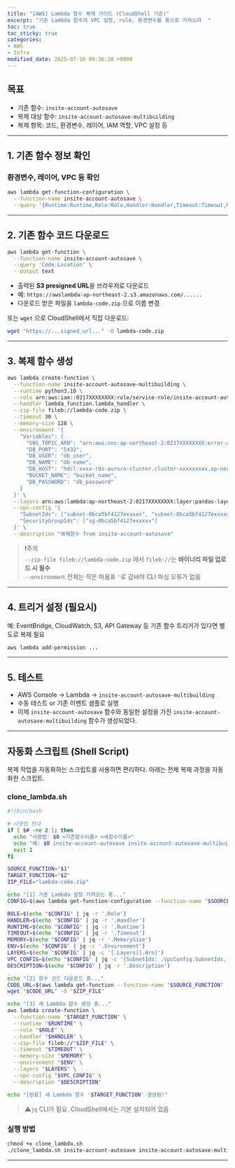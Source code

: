 ```yaml
---
title: "[AWS] Lambda 함수 복제 가이드 (CloudShell 기준)"
excerpt: "기존 Lambda 함수의 VPC 설정, role, 환경변수를 통으로 가져오자  "
toc: true
toc_sticky: true
categories:
- AWS
- Infra
modified_date: 2025-07-18 09:36:28 +0900
---
```


## 목표

- 기존 함수: `insite-account-autosave`
- 복제 대상 함수: `insite-account-autosave-multibuilding`
- 복제 항목: 코드, 환경변수, 레이어, IAM 역할, VPC 설정 등

---

## 1. 기존 함수 정보 확인

### 환경변수, 레이어, VPC 등 확인

```bash
aws lambda get-function-configuration \
  --function-name insite-account-autosave \
  --query '{Runtime:Runtime,Role:Role,Handler:Handler,Timeout:Timeout,MemorySize:MemorySize,Environment:Environment,Layers:Layers,VpcConfig:VpcConfig,Description:Description}'
```

---

## 2. 기존 함수 코드 다운로드

```bash
aws lambda get-function \
  --function-name insite-account-autosave \
  --query 'Code.Location' \
  --output text
```

- 출력된 **S3 presigned URL**을 브라우저로 다운로드
- 예: `https://awslambda-ap-northeast-2.s3.amazonaws.com/......`
- 다운로드 받은 파일을 `lambda-code.zip` 으로 이름 변경

또는 `wget` 으로 CloudShell에서 직접 다운로드:

```bash
wget "https://...signed_url..." -O lambda-code.zip
```

---

## 3. 복제 함수 생성

```bash
aws lambda create-function \
  --function-name insite-account-autosave-multibuilding \
  --runtime python3.10 \
  --role arn:aws:iam::0217XXXXXXXX:role/service-role/insite-account-autosave-role-vdujyfi1 \
  --handler lambda_function.lambda_handler \
  --zip-file fileb://lambda-code.zip \
  --timeout 30 \
  --memory-size 128 \
  --environment '{
    "Variables": {
      "SNS_TOPIC_ARN": "arn:aws:sns:ap-northeast-2:0217XXXXXXXX:error-alert",
      "DB_PORT": "5432",
      "DB_USER": "db_user",
      "DB_NAME": "db_name",
      "DB_HOST": "hdcl-xxxx-rds-aurora-cluster.cluster-xxxxxxxxx.ap-northeast-2.rds.amazonaws.com",
      "BUCKET_NAME": "bucket_name",
      "DB_PASSWORD": "db_password"
    }
  }' \
  --layers arn:aws:lambda:ap-northeast-2:0217XXXXXXXX:layer:pandas-layer:1 \
  --vpc-config '{
    "SubnetIds": ["subnet-0bca5bf4127exxxxx", "subnet-0bca5bf4127exxxxx"],
    "SecurityGroupIds": ["sg-0bca5bf4127exxxxx"]
  }' \
  --description "복제함수 from insite-account-autosave"
```

> ❗주의  
> `--zip-file fileb://lambda-code.zip` 에서 `fileb://`는 **바이너리 파일 업로드 시 필수**  
> `--environment` 전체는 작은 따옴표 `'`로 감싸야 CLI 파싱 오류가 없음

---

## 4. 트리거 설정 (필요시)

예: EventBridge, CloudWatch, S3, API Gateway 등 기존 함수 트리거가 있다면 별도로 복제 필요

```bash
aws lambda add-permission ...
```

---

## 5. 테스트

- AWS Console → Lambda → `insite-account-autosave-multibuilding`  
- 수동 테스트 or 기존 이벤트 샘플로 실행
- 이제 `insite-account-autosave` 함수와 동일한 설정을 가진  `insite-account-autosave-multibuilding` 함수가 생성되었다.


---

## 자동화 스크립트 (Shell Script)

복제 작업을 자동화하는 스크립트를 사용하면 편리하다. 아래는 전체 복제 과정을 자동화한 스크립트.

### clone_lambda.sh

```bash
#!/bin/bash

# 사용법 안내
if [ $# -ne 2 ]; then
  echo "사용법: $0 <기존함수이름> <새함수이름>"
  echo "예: $0 insite-account-autosave insite-account-autosave-multibuilding"
  exit 1
fi

SOURCE_FUNCTION="$1"
TARGET_FUNCTION="$2"
ZIP_FILE="lambda-code.zip"

echo "[1] 기존 Lambda 설정 가져오는 중..."
CONFIG=$(aws lambda get-function-configuration --function-name "$SOURCE_FUNCTION")

ROLE=$(echo "$CONFIG" | jq -r '.Role')
HANDLER=$(echo "$CONFIG" | jq -r '.Handler')
RUNTIME=$(echo "$CONFIG" | jq -r '.Runtime')
TIMEOUT=$(echo "$CONFIG" | jq -r '.Timeout')
MEMORY=$(echo "$CONFIG" | jq -r '.MemorySize')
ENV=$(echo "$CONFIG" | jq -c '.Environment')
LAYERS=$(echo "$CONFIG" | jq -c '[.Layers[].Arn]')
VPC_CONFIG=$(echo "$CONFIG" | jq -c '{SubnetIds: .VpcConfig.SubnetIds, SecurityGroupIds: .VpcConfig.SecurityGroupIds}')
DESCRIPTION=$(echo "$CONFIG" | jq -r '.Description')

echo "[2] 함수 코드 다운로드 중..."
CODE_URL=$(aws lambda get-function --function-name "$SOURCE_FUNCTION" --query 'Code.Location' --output text)
wget "$CODE_URL" -O "$ZIP_FILE"

echo "[3] 새 Lambda 함수 생성 중..."
aws lambda create-function \
  --function-name "$TARGET_FUNCTION" \
  --runtime "$RUNTIME" \
  --role "$ROLE" \
  --handler "$HANDLER" \
  --zip-file fileb://"$ZIP_FILE" \
  --timeout "$TIMEOUT" \
  --memory-size "$MEMORY" \
  --environment "$ENV" \
  --layers "$LAYERS" \
  --vpc-config "$VPC_CONFIG" \
  --description "$DESCRIPTION"

echo "[완료] 새 Lambda 함수 '$TARGET_FUNCTION' 생성됨!"
```

> ⚠`jq` CLI가 필요. CloudShell에서는 기본 설치되어 있음

### 실행 방법

```bash
chmod +x clone_lambda.sh
./clone_lambda.sh insite-account-autosave insite-account-autosave-multibuilding
```

---
